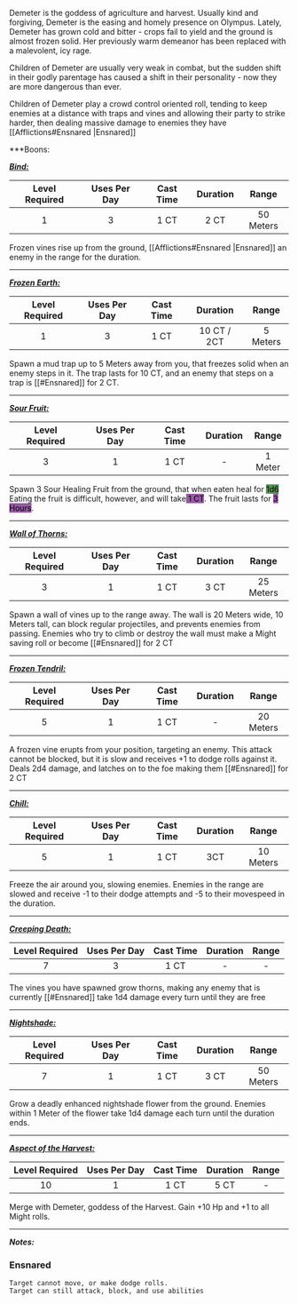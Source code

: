 Demeter is the goddess of agriculture and harvest.
Usually kind and forgiving, Demeter is the easing and homely presence on Olympus. 
Lately, Demeter has grown cold and bitter - crops fail to yield and the ground is almost frozen solid.
Her previously warm demeanor has been replaced with a malevolent, icy rage.

Children of Demeter are usually very weak in combat, but the sudden shift in their godly parentage has caused a shift in their personality - now they are more dangerous than ever.

Children of Demeter play a crowd control oriented roll, tending to keep enemies at a distance with traps and vines and allowing their party to strike harder, then dealing massive damage to enemies they have [[Afflictions#Ensnared |Ensnared]]

***Boons:

<b><ins><i>Bind:</i></ins></b>

| Level Required | Uses Per Day | Cast Time | Duration |   Range   |
|:--------------:|:------------:|:---------:|:--------:|:---------:|
|       1        |      3       |   1 CT    |   2 CT   | 50 Meters | 

Frozen vines rise up from the ground, [[Afflictions#Ensnared |Ensnared]] an enemy in the range for the duration.  

------------------
<b><ins><i>Frozen Earth:</i></ins></b>

| Level Required | Uses Per Day | Cast Time | Duration |  Range   |
|:--------------:|:------------:|:---------:|:--------:|:--------:|
|       1        |      3       |   1 CT    |  10 CT / 2CT   | 5 Meters | 

Spawn a mud trap up to 5 Meters away from you, that freezes solid when an enemy steps in it.
The trap lasts for 10 CT, and an enemy that steps on a trap is [[#Ensnared]] for 2 CT.

------------------
<b><ins><i>Sour Fruit:</i></ins></b>

| Level Required | Uses Per Day | Cast Time | Duration |  Range  |
|:--------------:|:------------:|:---------:|:--------:|:-------:|
|       3        |      1       |   1 CT    |    -     | 1 Meter | 
Spawn 3 Sour Healing Fruit from the ground, that when eaten heal for <mark style="background: #045B00A6;">1d6</mark>
Eating the fruit is difficult, however, and will take<mark style="background: #620075A6;"> 1 CT</mark>.
The fruit lasts for <mark style="background: #620075A6;">3 Hours</mark>.

------------------
<b><ins><i>Wall of Thorns:</i></ins></b>

| Level Required | Uses Per Day | Cast Time | Duration |   Range   |
|:--------------:|:------------:|:---------:|:--------:|:---------:|
|       3        |      1       |   1 CT    |   3 CT   | 25 Meters | 
Spawn a wall of vines up to the range away.
The wall is 20 Meters wide, 10 Meters tall, can block regular projectiles, and prevents enemies from passing.
Enemies who try to climb or destroy the wall must make a Might saving roll or become [[#Ensnared]] for 2 CT


------------------
<b><ins><i>Frozen Tendril:</i></ins></b>

| Level Required | Uses Per Day | Cast Time | Duration |   Range   |
|:--------------:|:------------:|:---------:|:--------:|:---------:|
|       5        |      1       |   1 CT    |    -     | 20 Meters | 
A frozen vine erupts from your position, targeting an enemy.
This attack cannot be blocked, but it is slow and receives +1 to dodge rolls against it.
Deals 2d4 damage, and latches on to the foe making them [[#Ensnared]] for 2 CT

------------------
<b><ins><i>Chill:</i></ins></b>

| Level Required | Uses Per Day | Cast Time | Duration |   Range   |
|:--------------:|:------------:|:---------:|:--------:|:---------:|
|       5        |      1       |   1 CT    |    3CT     | 10 Meters | 
Freeze the air around you, slowing enemies.
Enemies in the range are slowed and receive -1 to their dodge attempts and -5 to their movespeed in the duration.


------------------
<b><ins><i>Creeping Death:</i></ins></b>

| Level Required | Uses Per Day | Cast Time | Duration | Range |
|:--------------:|:------------:|:---------:|:--------:|:-----:|
|       7        |      3       |   1 CT    |    -     |   -   | 
The vines you have spawned grow thorns, making any enemy that is currently [[#Ensnared]] take 1d4 damage every turn until they are free

------------------
<b><ins><i>Nightshade:</i></ins></b>

| Level Required | Uses Per Day | Cast Time | Duration |   Range   |
|:--------------:|:------------:|:---------:|:--------:|:---------:|
|       7        |      1       |   1 CT    |   3 CT   | 50 Meters |
Grow a deadly enhanced nightshade flower from the ground.
Enemies within 1 Meter of the flower take 1d4 damage each turn until the duration ends.

------------------
<b><ins><i>Aspect of the Harvest:</i></ins></b>

| Level Required | Uses Per Day | Cast Time | Duration | Range |
|:--------------:|:------------:|:---------:|:--------:|:-----:|
|       10       |      1       |   1 CT    |   5 CT   |   -   | 
Merge with Demeter, goddess of the Harvest.
Gain +10 Hp and +1 to all Might rolls.


------------------

***Notes:***
### Ensnared
	Target cannot move, or make dodge rolls.
	Target can still attack, block, and use abilities